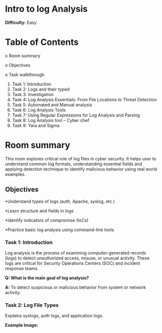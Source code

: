 # Intro to log Analysis

**Difficulty:** Easy
# Table of Contents
o	Room summary

o	Objectives

o	Task walkthrough
1.	Task 1: Introduction
2.	Task 2: Logs and their typed
3.	Task 3: Investigation
4.	Task 4: Log Analysis Essentials: From File Locations to Threat Detection
5.	Task 5: Automated and Manual analysis
6.	Task 6: Log Analysis Tools
7.	Task 7: Using Regular Expressions for Log Analysis and Parsing
8.	Task 8: Log Analysis tool – Cyber chef
9.	Task 9: Yara and Sigma




# Room summary

This room explores critical role of log files in cyber security. It  helps user to understand common log formats, understanding essential fields and applying detection technique to identify malicious behavior using real world examples.

## Objectives

•Understand types of logs (auth, Apache, syslog, etc.)

•Learn structure and fields in logs

•Identify indicators of compromise (IoCs)

•Practice basic log analysis using command-line tools

### Task 1: Introduction
Log analysis is the process of examining computer-generated records (logs) to detect unauthorized access, misuse, or unusual activity. These logs are critical for Security Operations Centers (SOC) and incident response teams.

**Q: What is the main goal of log analysis?**

**A:** To detect suspicious or malicious behavior from system or network activity.

### Task 2: Log File Types

Explains syslogs, auth logs, and application logs.

**Example Image:**

